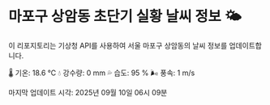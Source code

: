 
# 마포구 상암동 초단기 실황 날씨 정보 🌤️

이 리포지토리는 기상청 API를 사용하여 서울 마포구 상암동의 날씨 정보를 업데이트합니다. 

🌡️ 기온: 18.6 ℃
💧 강수량: 0 mm
💦 습도: 95 %
🌬️ 풍속: 1 m/s

마지막 업데이트 시각: 2025년 09월 10일 06시 09분    
